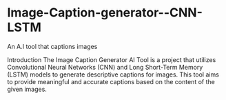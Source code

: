 # Image-Caption-generator--CNN-LSTM
An A.I tool that captions images 

Introduction
The Image Caption Generator AI Tool is a project that utilizes Convolutional Neural Networks (CNN) and Long Short-Term Memory (LSTM) models to generate descriptive captions for images. This tool aims to provide meaningful and accurate captions based on the content of the given images.

